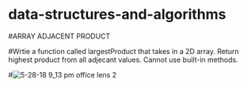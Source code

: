 # data-structures-and-algorithms

#ARRAY ADJACENT PRODUCT

#Wrtie a function called largestProduct that takes in a 2D array. Return highest product from all adjecant values. Cannot use built-in methods.

#![5-28-18 9_13 pm office lens 2](https://user-images.githubusercontent.com/33205876/40638513-94aa9258-62c0-11e8-8a72-d49fd96c83e5.jpeg)
